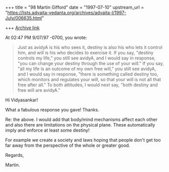 +++
title = "98 Martin Gifford"
date = "1997-07-10"
upstream_url = "https://lists.advaita-vedanta.org/archives/advaita-l/1997-July/006635.html"

+++
[Archive link](https://lists.advaita-vedanta.org/archives/advaita-l/1997-July/006635.html)

At 02:47 PM 9/07/97 -0700, you wrote:

>Just as avidyA is his who sees it, destiny is also his who lets it control
>him, and will is his who decides to exercise it. If you say, "destiny
>controls my life," you still see avidyA, and I would say in response, "you
>can change your destiny through the use of your will." If you say, "all my
>life is an outcome of my own free will," you still see avidyA, and I would
>say in response, "there is something called destiny too, which monitors
>and regulates your will, so that your will is not all that free after
>all." To both attitudes, I would next say, "both destiny and free will are
>avidyA."

Hi Vidyasankar!

What a fabulous response you gave! Thanks.

Re: the above. I would add that body/mind mechanisms affect each other and
also there are limitations on the physical plane. These automatically imply
and enforce at least some destiny!

For example we create a society and laws hoping that people don't get too
far away from the perspective of the whole or greater good.

Regards,

Martin.

